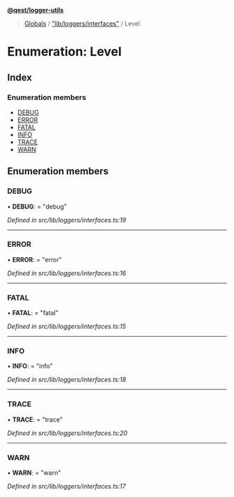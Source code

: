 **[@qest/logger-utils](../README.md)**

> [Globals](../README.md) / ["lib/loggers/interfaces"](../modules/_lib_loggers_interfaces_.md) / Level

# Enumeration: Level

## Index

### Enumeration members

* [DEBUG](_lib_loggers_interfaces_.level.md#debug)
* [ERROR](_lib_loggers_interfaces_.level.md#error)
* [FATAL](_lib_loggers_interfaces_.level.md#fatal)
* [INFO](_lib_loggers_interfaces_.level.md#info)
* [TRACE](_lib_loggers_interfaces_.level.md#trace)
* [WARN](_lib_loggers_interfaces_.level.md#warn)

## Enumeration members

### DEBUG

•  **DEBUG**:  = "debug"

*Defined in src/lib/loggers/interfaces.ts:19*

___

### ERROR

•  **ERROR**:  = "error"

*Defined in src/lib/loggers/interfaces.ts:16*

___

### FATAL

•  **FATAL**:  = "fatal"

*Defined in src/lib/loggers/interfaces.ts:15*

___

### INFO

•  **INFO**:  = "info"

*Defined in src/lib/loggers/interfaces.ts:18*

___

### TRACE

•  **TRACE**:  = "trace"

*Defined in src/lib/loggers/interfaces.ts:20*

___

### WARN

•  **WARN**:  = "warn"

*Defined in src/lib/loggers/interfaces.ts:17*
